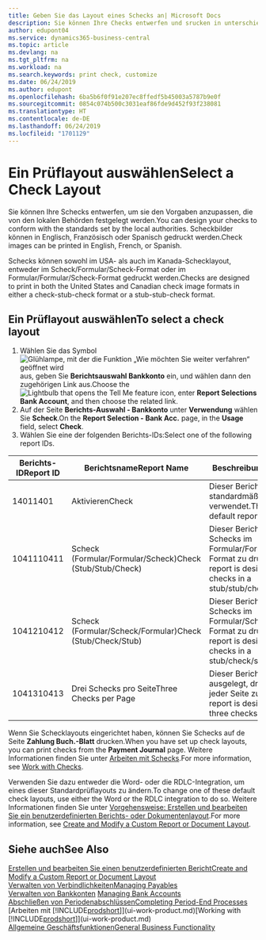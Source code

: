 ```yaml
---
title: Geben Sie das Layout eines Schecks an| Microsoft Docs
description: Sie können Ihre Checks entwerfen und srucken in unterschiedliche Formaten, um Standardwerten zu entsprechen.
author: edupont04
ms.service: dynamics365-business-central
ms.topic: article
ms.devlang: na
ms.tgt_pltfrm: na
ms.workload: na
ms.search.keywords: print check, customize
ms.date: 06/24/2019
ms.author: edupont
ms.openlocfilehash: 6ba5b6f0f91e207ec8ffedf5b45003a5787b9e0f
ms.sourcegitcommit: 0854c074b500c3031eaf86fde9d452f93f238081
ms.translationtype: HT
ms.contentlocale: de-DE
ms.lasthandoff: 06/24/2019
ms.locfileid: "1701129"
---
```

# <a name="select-a-check-layout"></a><span data-ttu-id="85c98-103">Ein Prüflayout auswählen</span><span class="sxs-lookup"><span data-stu-id="85c98-103">Select a Check Layout</span></span>
<span data-ttu-id="85c98-104">Sie können Ihre Schecks entwerfen, um sie den Vorgaben anzupassen, die von den lokalen Behörden festgelegt werden.</span><span class="sxs-lookup"><span data-stu-id="85c98-104">You can design your checks to conform with the standards set by the local authorities.</span></span> <span data-ttu-id="85c98-105">Scheckbilder können in Englisch, Französisch oder Spanisch gedruckt werden.</span><span class="sxs-lookup"><span data-stu-id="85c98-105">Check images can be printed in English, French, or Spanish.</span></span>

<span data-ttu-id="85c98-106">Schecks können sowohl im USA- als auch im Kanada-Schecklayout, entweder im Scheck/Formular/Scheck-Format oder im Formular/Formular/Scheck-Format gedruckt werden.</span><span class="sxs-lookup"><span data-stu-id="85c98-106">Checks are designed to print in both the United States and Canadian check image formats in either a check-stub-check format or a stub-stub-check format.</span></span>

## <a name="to-select-a-check-layout"></a><span data-ttu-id="85c98-107">Ein Prüflayout auswählen</span><span class="sxs-lookup"><span data-stu-id="85c98-107">To select a check layout</span></span>
1. <span data-ttu-id="85c98-108">Wählen Sie das Symbol ![Glühlampe, mit der die Funktion „Wie möchten Sie weiter verfahren“ geöffnet wird](media/ui-search/search_small.png "Wie möchten Sie weiter verfahren?") aus, geben Sie **Berichtsauswahl Bankkonto** ein, und wählen dann den zugehörigen Link aus.</span><span class="sxs-lookup"><span data-stu-id="85c98-108">Choose the ![Lightbulb that opens the Tell Me feature](media/ui-search/search_small.png "Tell me what you want to do") icon, enter **Report Selections Bank Account**, and then choose the related link.</span></span>
2. <span data-ttu-id="85c98-109">Auf der Seite **Berichts-Auswahl - Bankkonto** unter **Verwendung** wählen Sie **Scheck**.</span><span class="sxs-lookup"><span data-stu-id="85c98-109">On the **Report Selection - Bank Acc.** page, in the **Usage** field, select **Check**.</span></span>
3. <span data-ttu-id="85c98-110">Wählen Sie eine der folgenden Berichts-IDs:</span><span class="sxs-lookup"><span data-stu-id="85c98-110">Select one of the following report IDs.</span></span>

| <span data-ttu-id="85c98-111">Berichts-ID</span><span class="sxs-lookup"><span data-stu-id="85c98-111">Report ID</span></span> | <span data-ttu-id="85c98-112">Berichtsname</span><span class="sxs-lookup"><span data-stu-id="85c98-112">Report Name</span></span> | <span data-ttu-id="85c98-113">Beschreibung</span><span class="sxs-lookup"><span data-stu-id="85c98-113">Description</span></span> |
| --- | --- | --- |
| <span data-ttu-id="85c98-114">1401</span><span class="sxs-lookup"><span data-stu-id="85c98-114">1401</span></span> |<span data-ttu-id="85c98-115">Aktivieren</span><span class="sxs-lookup"><span data-stu-id="85c98-115">Check</span></span> |<span data-ttu-id="85c98-116">Dieser Bericht wird standardmäßig verwendet.</span><span class="sxs-lookup"><span data-stu-id="85c98-116">This is the default report.</span></span> |
| <span data-ttu-id="85c98-117">10411</span><span class="sxs-lookup"><span data-stu-id="85c98-117">10411</span></span> |<span data-ttu-id="85c98-118">Scheck (Formular/Formular/Scheck)</span><span class="sxs-lookup"><span data-stu-id="85c98-118">Check (Stub/Stub/Check)</span></span> |<span data-ttu-id="85c98-119">Dieser Bericht dient dazu, Schecks im Formular/Formular/Scheck-Format zu drucken.</span><span class="sxs-lookup"><span data-stu-id="85c98-119">This report is designed to print checks in a stub/stub/check format.</span></span> |
| <span data-ttu-id="85c98-120">10412</span><span class="sxs-lookup"><span data-stu-id="85c98-120">10412</span></span> |<span data-ttu-id="85c98-121">Scheck (Formular/Scheck/Formular)</span><span class="sxs-lookup"><span data-stu-id="85c98-121">Check (Stub/Check/Stub)</span></span> |<span data-ttu-id="85c98-122">Dieser Bericht dient dazu, Schecks im Formular/Scheck/Formular-Format zu drucken.</span><span class="sxs-lookup"><span data-stu-id="85c98-122">This report is designed to print checks in a stub/check/stub format.</span></span> |
| <span data-ttu-id="85c98-123">10413</span><span class="sxs-lookup"><span data-stu-id="85c98-123">10413</span></span> |<span data-ttu-id="85c98-124">Drei Schecks pro Seite</span><span class="sxs-lookup"><span data-stu-id="85c98-124">Three Checks per Page</span></span> |<span data-ttu-id="85c98-125">Dieser Bericht ist dafür ausgelegt, drei Schecks auf jeder Seite zu drucken.</span><span class="sxs-lookup"><span data-stu-id="85c98-125">This report is designed to print three checks on each page.</span></span> |

<span data-ttu-id="85c98-126">Wenn Sie Schecklayouts eingerichtet haben, können Sie Schecks auf de Seite **Zahlung Buch.-Blatt** drucken.</span><span class="sxs-lookup"><span data-stu-id="85c98-126">When you have set up check layouts, you can print checks from the **Payment Journal** page.</span></span> <span data-ttu-id="85c98-127">Weitere Informationen finden Sie unter [Arbeiten mit Schecks](payables-how-work-checks.md).</span><span class="sxs-lookup"><span data-stu-id="85c98-127">For more information, see [Work with Checks](payables-how-work-checks.md).</span></span>

<span data-ttu-id="85c98-128">Verwenden Sie dazu entweder die Word- oder die RDLC-Integration, um eines dieser Standardprüflayouts zu ändern.</span><span class="sxs-lookup"><span data-stu-id="85c98-128">To change one of these default check layouts, use either the Word or the RDLC integration to do so.</span></span> <span data-ttu-id="85c98-129">Weitere Informationen finden Sie unter [Vorgehensweise: Erstellen und bearbeiten Sie ein benutzerdefinierten Berichts- oder Dokumentenlayout](ui-how-create-custom-report-layout.md).</span><span class="sxs-lookup"><span data-stu-id="85c98-129">For more information, see [Create and Modify a Custom Report or Document Layout](ui-how-create-custom-report-layout.md).</span></span>

## <a name="see-also"></a><span data-ttu-id="85c98-130">Siehe auch</span><span class="sxs-lookup"><span data-stu-id="85c98-130">See Also</span></span>
[<span data-ttu-id="85c98-131">Erstellen und bearbeiten Sie einen benutzerdefinierten Bericht</span><span class="sxs-lookup"><span data-stu-id="85c98-131">Create and Modify a Custom Report or Document Layout</span></span>](ui-how-create-custom-report-layout.md)  
[<span data-ttu-id="85c98-132">Verwalten von Verbindlichkeiten</span><span class="sxs-lookup"><span data-stu-id="85c98-132">Managing Payables</span></span>](payables-manage-payables.md)  
<span data-ttu-id="85c98-133">[Verwalten von Bankkonten](bank-manage-bank-accounts.md) </span><span class="sxs-lookup"><span data-stu-id="85c98-133">[Managing Bank Accounts](bank-manage-bank-accounts.md) </span></span>  
[<span data-ttu-id="85c98-134">Abschließen von Periodenabschlüssen</span><span class="sxs-lookup"><span data-stu-id="85c98-134">Completing Period-End Processes</span></span>](year-how-complete-period-end-processes.md)  
<span data-ttu-id="85c98-135">[Arbeiten mit [!INCLUDE[prodshort](includes/prodshort.md)]](ui-work-product.md)</span><span class="sxs-lookup"><span data-stu-id="85c98-135">[Working with [!INCLUDE[prodshort](includes/prodshort.md)]](ui-work-product.md)</span></span>  
[<span data-ttu-id="85c98-136">Allgemeine Geschäftsfunktionen</span><span class="sxs-lookup"><span data-stu-id="85c98-136">General Business Functionality</span></span>](ui-across-business-areas.md)
